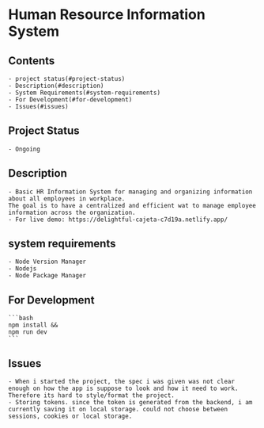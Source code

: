 # Human Resource Information System

## Contents
    - project status(#project-status)
    - Description(#description)
    - System Requirements(#system-requirements)
    - For Development(#for-development)
    - Issues(#issues)

## Project Status
    - Ongoing

## Description
    - Basic HR Information System for managing and organizing information about all employees in workplace.
    The goal is to have a centralized and efficient wat to manage employee information across the organization. 
    - For live demo: https://delightful-cajeta-c7d19a.netlify.app/

## system requirements 
    - Node Version Manager
    - Nodejs
    - Node Package Manager

## For Development
    ```bash
    npm install &&
    npm run dev
    ```

## Issues
    - When i started the project, the spec i was given was not clear enough on how the app is suppose to look and how it need to work. Therefore its hard to style/format the project.
    - Storing tokens. since the token is generated from the backend, i am currently saving it on local storage. could not choose between sessions, cookies or local storage.